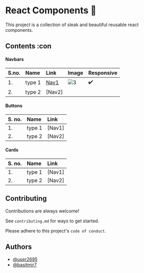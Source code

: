 # React Components 🚀

This project is a collection of sleak and beautiful reusable react components.



## Contents :con

#### Navbars

| S.no.| Name     | Link        | Image          | Responsive
| :----| :------- |:---------- | :--------      | :-------
|  1.  |  type 1  | [Nav1](https://user-images.githubusercontent.com/53275443/174329236-99061a14-3118-4698-af7f-e7e56c17f886.gif)  | ![3](https://user-images.githubusercontent.com/53275443/174640983-70556e49-4dcf-4757-9d1e-3038eaad6eae.png) | :heavy_check_mark:
|  2.  |  type 2  | [Nav2]      |


#### Buttons

| S. no. | Name     | Link        |
| :----- | :------- | :---------- |
|  1.    | type 1   | [Nav1]      |
|  2.    | type 2   | [Nav2]      |



#### Cards

| S. no. | Name     | Link        |
| :----- | :------- | :---------- |
|  1.    | type 1   | [Nav1]      |
|  2.    | type 2   | [Nav2]      |



## Contributing

Contributions are always welcome!

See `contributing.md` for ways to get started.

Please adhere to this project's `code of conduct`.

## Authors

- [@user2695](https://www.github.com/user2695)
- [@basitmir7](https://www.github.com/basitmir7)
